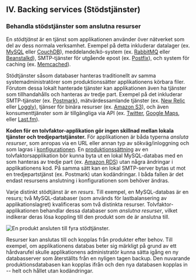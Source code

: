 ## IV. Backing services (Stödstjänster)
### Behandla stödstjänster som anslutna resurser

En *stödtjänst* är en tjänst som applikationen använder över nätverket som del av dess normala verksamhet. Exempel på detta inkluderar datalager (ex. [MySQL](http://dev.mysql.com/) eller [CouchDB](http://couchdb.apache.org/)), meddelande/kö-system (ex. [RabbitMQ](http://www.rabbitmq.com/) eller [Beanstalkd](https://beanstalkd.github.io)), SMTP-tjänster för utgående epost (ex. [Postfix](http://www.postfix.org/)), och system för caching (ex. [Memcached](http://memcached.org/)).

Stödtjänster såsom databaser hanteras traditionellt av samma systemadministratörer som produktionssätter applikationens körbara filer. Förutom dessa lokalt hanterade tjänster kan applikationen även ha tjänster som tillhandahålls och hanteras av tredje part. Exempel på det inkluderar SMTP-tjänster (ex. [Postmark](http://postmarkapp.com/)), mätvärdessamlande tjänster (ex. [New Relic](http://newrelic.com/) eller [Loggly](http://www.loggly.com/)), tjänser för binära resurser (ex. [Amazon S3](http://aws.amazon.com/s3/)), och även konsumenttjänster som är tillgängliga via API (ex. [Twitter](http://dev.twitter.com/), [Google Maps](https://developers.google.com/maps/), eller [Last.fm](http://www.last.fm/api)).

**Koden för en tolvfaktor-applikation gör ingen skillnad mellan lokala tjänster och tredjepartstjänster.** För applikationen är båda typerna *ansluta resurser*, som anropas via en URL eller annan typ av sökväg/inloggning och som lagras i [konfigurationen](./config). En [produktionssättning](./codebase) av en tolvfaktorsapplikation bör kunna byta ut en lokal MySQL-databas med en som hanteras av tredje part (ex. [Amazon RDS](http://aws.amazon.com/rds/)) utan några ändringar i applikationens kod. På samma sätt kan en lokal SMTP-server bytas ut mot en tredjepartstjänst (ex. Postmark) utan kodändringar. I båda fallen är det endast resursens anslutning i konfigurationen som behöver ändras.

Varje distinkt stödtjänst är en *resurs*. Till exempel, en MySQL-databas är en resurs; två MySQL-databaser (som används för lastbalansering av applikationslagret) kvalificeras som två distinkta resurser. Tolvfaktor-applikationen behandlar dessa databaser som *anslutna resurser*, vilket indikerar deras lösa koppling till den produkt som de är anslutna till.

<img src="/images/attached-resources.png" class="full" alt="En produkt ansluten till fyra stödtjänster." />

Resurser kan anslutas till och kopplas från produkter efter behov. Till exempel, om applikationens databas beter sig märkligt på grund av ett hårdvarufel skulle applikationens administratör kunna sätta igång en ny databasserver som återställts från en nyligen tagen backup. Den nuvarande produktionsdatabasen kan kopplas ifrån och den nya databasen kopplas in -- helt och hållet utan kodändringar.
